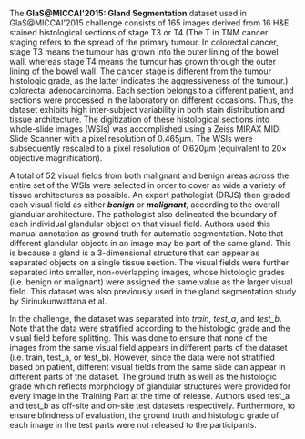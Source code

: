 The **GlaS@MICCAI'2015: Gland Segmentation** dataset used in GlaS@MICCAI'2015 challenge consists of 165 images derived from 16 H&E stained histological sections of stage T3 or T4 (The T in TNM cancer staging refers to the spread of the primary tumour. In colorectal cancer, stage T3 means the tumour has grown into the outer lining of the bowel wall, whereas stage T4 means the tumour has grown through the outer lining of the bowel wall. The cancer stage is different from the tumour histologic grade, as the latter indicates the aggressiveness of the tumour.) colorectal adenocarcinoma. Each section belongs to a different patient, and sections were processed in the laboratory on different occasions. Thus, the dataset exhibits high inter-subject variability in both stain distribution and tissue architecture. The digitization of these histological sections into whole-slide images (WSIs) was accomplished using a Zeiss MIRAX MIDI Slide Scanner with a pixel resolution of 0.465µm. The WSIs were subsequently rescaled to a pixel resolution of 0.620µm (equivalent to 20× objective magnification). 

A total of 52 visual fields from both malignant and benign areas across the entire set of the WSIs were selected in order to cover as wide a variety of tissue architectures as possible. An expert pathologist (DRJS) then graded each visual field as either ***benign*** or ***malignant***, according to the overall glandular architecture. The pathologist also delineated the boundary of each individual glandular object on that visual field. Authors used this manual annotation as ground truth for automatic segmentation. Note that different glandular objects in an image may be part of the same gland. This is because a gland is a 3-dimensional structure that can appear as separated objects on a single tissue section. The visual fields were further separated into smaller, non-overlapping images, whose histologic grades (i.e. benign or malignant) were assigned the same value as the larger visual field. This dataset was also previously used in the gland segmentation study by Sirinukunwattana et al.

In the challenge, the dataset was separated into *train*, *test_a*, and *test_b*. Note that the data were stratified according to the histologic grade and the visual field before splitting. This was done to ensure that none of the images from the same visual field appears in different parts of the dataset (i.e. train, test_a, or test_b). However, since the data were not stratified based on patient, different visual fields from the same slide can appear in different parts of the dataset. The ground truth as well as the histologic grade which reflects morphology of glandular structures were provided for every image in the Training Part at the time of release. Authors used test_a and test_b as off-site and on-site test datasets respectively. Furthermore, to ensure blindness of evaluation, the ground truth and histologic grade of each image in the test parts were not released to the participants.
